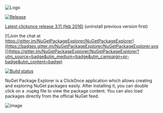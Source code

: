 ![Logo](https://cloud.githubusercontent.com/assets/5808377/11324261/06c2ccd8-912d-11e5-87e4-9898b2217baa.png)

[![Release](https://img.shields.io/github/release/NuGetPackageExplorer/NuGetPackageExplorer.svg)](https://npe.codeplex.com/downloads/get/clickOnce/NuGetPackageExplorer.application)

[Latest clickonce release 3.11 (feb 2016)](https://npe.codeplex.com/downloads/get/clickOnce/NuGetPackageExplorer.application) (uninstall previous version first)

[![Join the chat at https://gitter.im/NuGetPackageExplorer/NuGetPackageExplorer](https://badges.gitter.im/NuGetPackageExplorer/NuGetPackageExplorer.svg)](https://gitter.im/NuGetPackageExplorer/NuGetPackageExplorer?utm_source=badge&utm_medium=badge&utm_campaign=pr-badge&utm_content=badge)


[![Build status](https://ci.appveyor.com/api/projects/status/nhowjp0e1w0225v7/branch/master?svg=true)](https://ci.appveyor.com/project/NuGetPackageExplorer/nugetpackageexplorer/branch/master)

NuGet Package Explorer is a ClickOnce application which allows creating and exploring NuGet packages easily. After installing it, you can double click on a .nupkg file to view the package content. You can also load packages directly from the official NuGet feed.

![image](https://cloud.githubusercontent.com/assets/5808377/13203097/3cf05a2c-d8af-11e5-9c4a-02d3a6d44c57.png)



